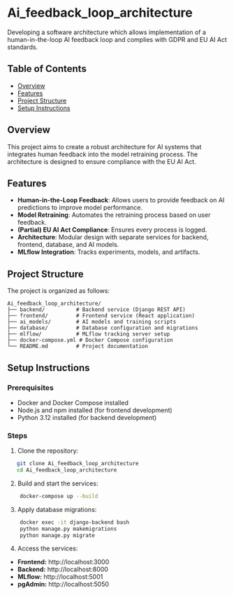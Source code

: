 # Ai_feedback_loop_architecture

Developing a software architecture which allows implementation of a human-in-the-loop AI feedback loop and complies with GDPR and EU AI Act standards.

## Table of Contents
- [Overview](#overview)
- [Features](#features)
- [Project Structure](#project-structure)
- [Setup Instructions](#setup-instructions)

## Overview

This project aims to create a robust architecture for AI systems that integrates human feedback into the model retraining process. The architecture is designed to ensure compliance with the EU AI Act.

## Features

- **Human-in-the-Loop Feedback**: Allows users to provide feedback on AI predictions to improve model performance.
- **Model Retraining**: Automates the retraining process based on user feedback.
- **(Partial) EU AI Act Compliance**: Ensures every process is logged.
- **Architecture**: Modular design with separate services for backend, frontend, database, and AI models.
- **MLflow Integration**: Tracks experiments, models, and artifacts.

## Project Structure

The project is organized as follows:

```
Ai_feedback_loop_architecture/
├── backend/          # Backend service (Django REST API)
├── frontend/         # Frontend service (React application)
├── ai_models/        # AI models and training scripts
├── database/         # Database configuration and migrations
├── mlflow/           # MLflow tracking server setup
├── docker-compose.yml # Docker Compose configuration
└── README.md         # Project documentation
```

## Setup Instructions

### Prerequisites

- Docker and Docker Compose installed
- Node.js and npm installed (for frontend development)
- Python 3.12 installed (for backend development)

### Steps

1. Clone the repository:
```zsh
   git clone Ai_feedback_loop_architecture
   cd Ai_feedback_loop_architecture
```

2. Build and start the services:
```zsh
    docker-compose up --build
```

3. Apply database migrations:
```zsh
    docker exec -it django-backend bash
    python manage.py makemigrations
    python manage.py migrate
```

4. Access the services:

 - **Frontend:** http://localhost:3000
 - **Backend:** http://localhost:8000
 - **MLflow:** http://localhost:5001
 - **pgAdmin:** http://localhost:5050


